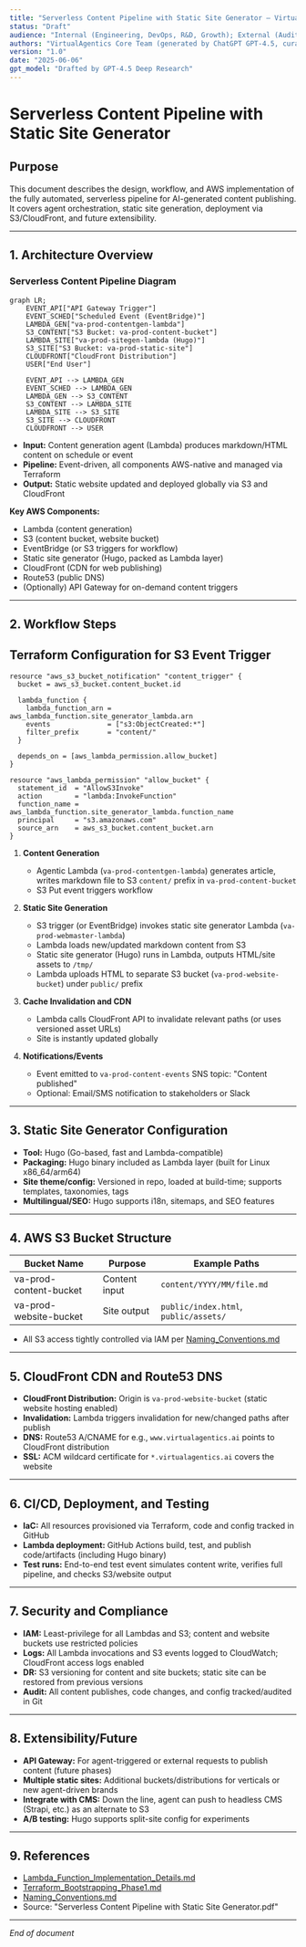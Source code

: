```yaml
---
title: "Serverless Content Pipeline with Static Site Generator – Virtual Agentics"
status: "Draft"
audience: "Internal (Engineering, DevOps, R&D, Growth); External (Auditors, Stakeholders)"
authors: "VirtualAgentics Core Team (generated by ChatGPT GPT-4.5, curated by Ben)"
version: "1.0"
date: "2025-06-06"
gpt_model: "Drafted by GPT-4.5 Deep Research"
---
```


# Serverless Content Pipeline with Static Site Generator

## Purpose

This document describes the design, workflow, and AWS implementation of the fully automated, serverless pipeline for AI-generated content publishing. It covers agent orchestration, static site generation, deployment via S3/CloudFront, and future extensibility.

---

## 1. Architecture Overview
### Serverless Content Pipeline Diagram

```mermaid
graph LR;
    EVENT_API["API Gateway Trigger"]
    EVENT_SCHED["Scheduled Event (EventBridge)"]
    LAMBDA_GEN["va-prod-contentgen-lambda"]
    S3_CONTENT["S3 Bucket: va-prod-content-bucket"]
    LAMBDA_SITE["va-prod-sitegen-lambda (Hugo)"]
    S3_SITE["S3 Bucket: va-prod-static-site"]
    CLOUDFRONT["CloudFront Distribution"]
    USER["End User"]

    EVENT_API --> LAMBDA_GEN
    EVENT_SCHED --> LAMBDA_GEN
    LAMBDA_GEN --> S3_CONTENT
    S3_CONTENT --> LAMBDA_SITE
    LAMBDA_SITE --> S3_SITE
    S3_SITE --> CLOUDFRONT
    CLOUDFRONT --> USER
```


- **Input:** Content generation agent (Lambda) produces markdown/HTML content on schedule or event
- **Pipeline:** Event-driven, all components AWS-native and managed via Terraform
- **Output:** Static website updated and deployed globally via S3 and CloudFront

**Key AWS Components:**
- Lambda (content generation)
- S3 (content bucket, website bucket)
- EventBridge (or S3 triggers for workflow)
- Static site generator (Hugo, packed as Lambda layer)
- CloudFront (CDN for web publishing)
- Route53 (public DNS)
- (Optionally) API Gateway for on-demand content triggers

---

## 2. Workflow Steps
## Terraform Configuration for S3 Event Trigger

```hcl
resource "aws_s3_bucket_notification" "content_trigger" {
  bucket = aws_s3_bucket.content_bucket.id

  lambda_function {
    lambda_function_arn = aws_lambda_function.site_generator_lambda.arn
    events              = ["s3:ObjectCreated:*"]
    filter_prefix       = "content/"
  }

  depends_on = [aws_lambda_permission.allow_bucket]
}

resource "aws_lambda_permission" "allow_bucket" {
  statement_id  = "AllowS3Invoke"
  action        = "lambda:InvokeFunction"
  function_name = aws_lambda_function.site_generator_lambda.function_name
  principal     = "s3.amazonaws.com"
  source_arn    = aws_s3_bucket.content_bucket.arn
}
```


1. **Content Generation**
    - Agentic Lambda (`va-prod-contentgen-lambda`) generates article, writes markdown file to S3 `content/` prefix in `va-prod-content-bucket`
    - S3 Put event triggers workflow

2. **Static Site Generation**
    - S3 trigger (or EventBridge) invokes static site generator Lambda (`va-prod-webmaster-lambda`)
    - Lambda loads new/updated markdown content from S3
    - Static site generator (Hugo) runs in Lambda, outputs HTML/site assets to `/tmp/`
    - Lambda uploads HTML to separate S3 bucket (`va-prod-website-bucket`) under `public/` prefix

3. **Cache Invalidation and CDN**
    - Lambda calls CloudFront API to invalidate relevant paths (or uses versioned asset URLs)
    - Site is instantly updated globally

4. **Notifications/Events**
    - Event emitted to `va-prod-content-events` SNS topic: "Content published"
    - Optional: Email/SMS notification to stakeholders or Slack

---

## 3. Static Site Generator Configuration

- **Tool:** Hugo (Go-based, fast and Lambda-compatible)
- **Packaging:** Hugo binary included as Lambda layer (built for Linux x86_64/arm64)
- **Site theme/config:** Versioned in repo, loaded at build-time; supports templates, taxonomies, tags
- **Multilingual/SEO:** Hugo supports i18n, sitemaps, and SEO features

---

## 4. AWS S3 Bucket Structure

| Bucket Name                 | Purpose              | Example Paths              |
|-----------------------------|----------------------|----------------------------|
| va-prod-content-bucket      | Content input        | `content/YYYY/MM/file.md`  |
| va-prod-website-bucket      | Site output          | `public/index.html`, `public/assets/` |

- All S3 access tightly controlled via IAM per [Naming_Conventions.md](../Naming_Conventions.md)

---

## 5. CloudFront CDN and Route53 DNS

- **CloudFront Distribution:** Origin is `va-prod-website-bucket` (static website hosting enabled)
- **Invalidation:** Lambda triggers invalidation for new/changed paths after publish
- **DNS:** Route53 A/CNAME for e.g., `www.virtualagentics.ai` points to CloudFront distribution
- **SSL:** ACM wildcard certificate for `*.virtualagentics.ai` covers the website

---

## 6. CI/CD, Deployment, and Testing

- **IaC:** All resources provisioned via Terraform, code and config tracked in GitHub
- **Lambda deployment:** GitHub Actions build, test, and publish code/artifacts (including Hugo binary)
- **Test runs:** End-to-end test event simulates content write, verifies full pipeline, and checks S3/website output

---

## 7. Security and Compliance

- **IAM:** Least-privilege for all Lambdas and S3; content and website buckets use restricted policies
- **Logs:** All Lambda invocations and S3 events logged to CloudWatch; CloudFront access logs enabled
- **DR:** S3 versioning for content and site buckets; static site can be restored from previous versions
- **Audit:** All content publishes, code changes, and config tracked/audited in Git

---

## 8. Extensibility/Future

- **API Gateway:** For agent-triggered or external requests to publish content (future phases)
- **Multiple static sites:** Additional buckets/distributions for verticals or new agent-driven brands
- **Integrate with CMS:** Down the line, agent can push to headless CMS (Strapi, etc.) as an alternate to S3
- **A/B testing:** Hugo supports split-site config for experiments

---

## 9. References

- [Lambda_Function_Implementation_Details.md](Lambda_Function_Implementation_Details.md)
- [Terraform_Bootstrapping_Phase1.md](Terraform_Bootstrapping_Phase1.md)
- [Naming_Conventions.md](../Naming_Conventions.md)
- Source: "Serverless Content Pipeline with Static Site Generator.pdf"

---

*End of document*
